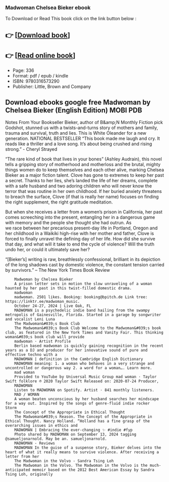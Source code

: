 ### Madwoman Chelsea Bieker ebook

To Download or Read This book click on the link button below :

## 👉  [**[Download book](http://get-pdfs.com/download.php?group=book&from=github.com&id=717209&lnk=1081 "Download book")**]

## 👉  [**[Read online book](http://get-pdfs.com/download.php?group=book&from=github.com&id=717209&lnk=1081 "Read online book")**]


* Page: 336
* Format: pdf / epub / kindle
* ISBN: 9780316573290
* Publisher: Little, Brown and Company



## Download ebooks google free Madwoman by Chelsea Bieker (English Edition) MOBI PDB



Notes From Your Bookseller Bieker, author of B&amp;amp;N Monthly Fiction pick Godshot, stunned us with a twists-and-turns story of mothers and family, trauma and survival, truth and lies. This is White Oleander for a new generation. NATIONAL BESTSELLER
 “This book made me laugh and cry. It reads like a thriller and a love song. It’s about being crushed and rising strong.” - Cheryl Strayed 
 
 “The rare kind of book that lives in your bones” (Ashley Audrain), this novel tells a gripping story of motherhood and motherloss and the brutal, mighty things women do to keep themselves and each other alive, marking Chelsea Bieker as a major fiction talent. Clove has gone to extremes to keep her past a secret. Thanks to her lies, she’s landed the life of her dreams, complete with a safe husband and two adoring children who will never know the terror that was routine in her own childhood. If her buried anxiety threatens to breach the surface, Clove (if that is really her name) focuses on finding the right supplement, the right gratitude meditation. 
 
 But when she receives a letter from a women’s prison in California, her past comes screeching into the present, entangling her in a dangerous game with memory and the people she thought she had outrun. As we race between her precarious present-day life in Portland, Oregon and her childhood in a Waikiki high-rise with her mother and father, Clove is forced to finally unravel the defining day of her life. How did she survive that day, and what will it take to end the cycle of violence? Will the truth undo her, or could it ultimately save her?
 
 “[Bieker’s] writing is raw, breathlessly confessional, brilliant in its depiction of the long shadows cast by domestic violence, the constant tension carried by survivors.” – The New York Times Book Review 


        Madwoman by Chelsea Bieker
        A prison letter sets in motion the slow unraveling of a woman haunted by her past in this twist-filled domestic drama.
        madwoman
        madwoman. 2501 likes. Booking: booking@bpitch.de Link tree: https://linktr.ee/madwoman_music.
        October 24-27, 2024 | Live Oak, FL
        MADWOMAN is a psychedelic indie band hailing from the swampy metropolis of Gainesville, Florida. Started in a garage by songwriter and vocalist Leni Luna 
        The Madwoman&#039;s Book Club
        The Madwoman&#039;s Book Club Welcome to the Madwoman&#039;s book club, as featured in the New York Times and Vanity Fair. This thinking woman&#039;s book club will provide 
        madwoman · Artist Profile
        Berlin based madwoman is quickly gaining recognition in the recent years as a DJ and producer for her innovative sound of pure and effective techno with a 
        MADWOMAN | definition in the Cambridge English Dictionary
        MADWOMAN meaning: 1. a woman who behaves in a very strange and uncontrolled or dangerous way 2. a word for a woman…. Learn more.
        mad woman
        Provided to YouTube by Universal Music Group mad woman · Taylor Swift folklore ℗ 2020 Taylor Swift Released on: 2020-07-24 Producer, 
        MADWOMAN
        Listen to MADWOMAN on Spotify. Artist · 841 monthly listeners.
        MAD / WOMAN
        A woman beaten unconscious by her husband searches her mindscape for a way out. Inspired by the songs of genre-fluid indie rocker Storm 
        The Concept of the Appropriate in Ethical Thought
        The Madwoman&#039;s Reason. The Concept of the Appropriate in Ethical Thought. Nancy Holland. “Holland has a fine grasp of the overarching issues in ethics and 
        MADWOMAN | Embracing the ever-changing ✨ #indie #fyp
        Photo shared by MADWOMAN on September 13, 2024 tagging @samueljonarnold. May be an. samueljonarnold.
        MADWOMAN - Reviews
        MADWOMAN In the guise of a suspense story, Bieker delves into the heart of what it really means to survive violence. After receiving a letter from her 
        The Madwoman in the Volvo - Sandra Tsing Loh
        The Madwoman in the Volvo. The Madwoman in the Volvo is the much-anticipated memoir based on the 2012 Best American Essay by Sandra Tsing Loh, originally 
    





